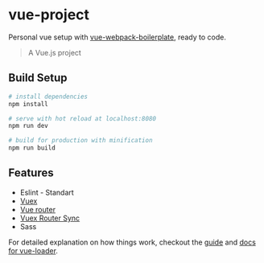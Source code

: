 # vue-project

Personal vue setup with [vue-webpack-boilerplate](https://github.com/vuejs-templates/webpack), ready to code.

> A Vue.js project

## Build Setup

``` bash
# install dependencies
npm install

# serve with hot reload at localhost:8080
npm run dev

# build for production with minification
npm run build
```

## Features

* Eslint - Standart
* [Vuex](https://github.com/vuejs/vuex)
* [Vue router](https://github.com/vuejs/vue-router)
* [Vuex Router Sync](https://github.com/vuejs/vuex-router-sync)
* Sass

For detailed explanation on how things work, checkout the [guide](http://vuejs-templates.github.io/webpack/) and [docs for vue-loader](http://vuejs.github.io/vue-loader).
